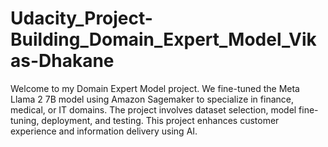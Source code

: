 # Udacity_Project-Building_Domain_Expert_Model_Vikas-Dhakane
Welcome to my Domain Expert Model project. We fine-tuned the Meta Llama 2 7B model using Amazon Sagemaker to specialize in finance, medical, or IT domains. The project involves dataset selection, model fine-tuning, deployment, and testing. This project enhances customer experience and information delivery using AI.

